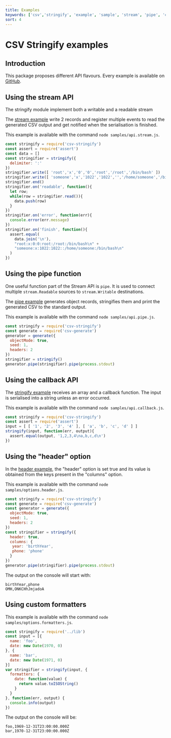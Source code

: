 ```yaml
---
title: Examples
keywords: ['csv','stringify', 'example', 'sample', 'stream', 'pipe', 'callback', 'sync', 'async']
sort: 4
---
```


# CSV Stringify examples

## Introduction

This package proposes different API flavours. Every example is available on [GitHub](https://github.com/adaltas/node-csv-stringify/tree/master/samples).

## Using the stream API

The stringify module implement both a writable and a readable stream

The [stream example](https://github.com/adaltas/node-csv-stringify/blob/master/samples/api.stream.js) write 2 records and register multiple events to read the generated CSV output and get notified when the serialisation is finished.

This example is available with the command `node samples/api.stream.js`.

```javascript
const stringify = require('csv-stringify')
const assert = require('assert')
const data = []
const stringifier = stringify({
  delimiter: ':'
})
stringifier.write([ 'root','x','0','0','root','/root','/bin/bash' ])
stringifier.write([ 'someone','x','1022','1022','','/home/someone','/bin/bash' ])
stringifier.end()
stringifier.on('readable', function(){
  let row;
  while(row = stringifier.read()){
    data.push(row)
  }
})
stringifier.on('error', function(err){
  console.error(err.message)
})
stringifier.on('finish', function(){
  assert.equal(
    data.join('\n'),
    "root:x:0:0:root:/root:/bin/bash\n" +
    "someone:x:1022:1022::/home/someone:/bin/bash\n"
  )
})
```

## Using the pipe function

One useful function part of the Stream API is `pipe`. It is used to connect
multiple `stream.Readable` sources to `stream.Writable` destinations.

The [pipe example](https://github.com/adaltas/node-csv-stringify/blob/master/samples/api.pipe.js) generates object records, stringifies them and print the generated CSV to the standard output.

This example is available with the command `node samples/api.pipe.js`.

```javascript
const stringify = require('csv-stringify')
const generate = require('csv-generate')
generator = generate({
  objectMode: true,
  seed: 1,
  headers: 2
})
stringifier = stringify()
generator.pipe(stringifier).pipe(process.stdout)
```

## Using the callback API

The [stringify example](https://github.com/adaltas/node-csv-stringify/blob/master/samples/api.callback.js) receives an array and a callback function. The input is serialised into a string unless an error occurred.

This example is available with the command `node samples/api.callback.js`.

```javascript
const stringify = require('csv-stringify')
const assert = require('assert')
input = [ [ '1', '2', '3', '4' ], [ 'a', 'b', 'c', 'd' ] ]
stringify(input, function(err, output){
  assert.equal(output, '1,2,3,4\na,b,c,d\n')
})
```

## Using the "header" option

In the [header example](https://github.com/adaltas/node-csv-stringify/blob/master/samples/options.header.js), the "header" option is set true and its value is obtained from the keys present in the "columns" option. 

This example is available with the command `node samples/options.header.js`.

```javascript
const stringify = require('csv-stringify')
const generate = require('csv-generate')
const generator = generate({
  objectMode: true,
  seed: 1,
  headers: 2
})
const stringifier = stringify({
  header: true,
  columns: {
   year: 'birthYear',
   phone: 'phone'
  }
})
generator.pipe(stringifier).pipe(process.stdout)
```

The output on the console will start with:

```csv
birthYear,phone
OMH,ONKCHhJmjadoA
```

## Using custom formatters

This example is available with the command `node samples/options.formatters.js`.

```javascript
const stringify = require('../lib')
const input = [{
  name: 'foo',
  date: new Date(1970, 0)
}, {
  name: 'bar',
  date: new Date(1971, 0)
}]
var stringifier = stringify(input, {
  formatters: {
    date: function(value) {
      return value.toISOString()
    }
  }
}, function(err, output) {
  console.info(output)
})
```

The output on the console will be:

```csv
foo,1969-12-31T23:00:00.000Z
bar,1970-12-31T23:00:00.000Z
```
